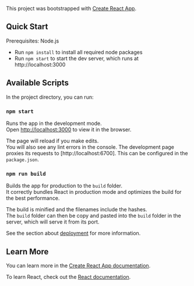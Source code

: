 This project was bootstrapped with [Create React App](https://github.com/facebook/create-react-app).

## Quick Start
Prerequisites: Node.js

- Run `npm install` to install all required node packages
- Run `npm start` to start the dev server, which runs at http://localhost:3000

## Available Scripts

In the project directory, you can run:

### `npm start`

Runs the app in the development mode.<br>
Open [http://localhost:3000](http://localhost:3000) to view it in the browser.

The page will reload if you make edits.<br>
You will also see any lint errors in the console.
The development page proxies its requests to [http://localhost:6700]. This can be configured in the `package.json`.

### `npm run build`

Builds the app for production to the `build` folder.<br>
It correctly bundles React in production mode and optimizes the build for the best performance.

The build is minified and the filenames include the hashes.<br>
The `build` folder can then be copy and pasted into the `build` folder in the server, which will serve it from its port.

See the section about [deployment](https://facebook.github.io/create-react-app/docs/deployment) for more information.

## Learn More

You can learn more in the [Create React App documentation](https://facebook.github.io/create-react-app/docs/getting-started).

To learn React, check out the [React documentation](https://reactjs.org/).

